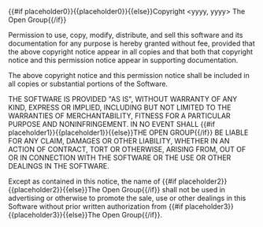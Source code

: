{{#if placeholder0}}{{placeholder0}}{{else}}Copyright <yyyy, yyyy> The Open Group{{/if}}

Permission to use, copy, modify, distribute, and sell this software and its documentation for any purpose is hereby granted without fee, provided that the above copyright notice appear in all copies and that both that copyright notice and this permission notice appear in supporting documentation.

The above copyright notice and this permission notice shall be included in all copies or substantial portions of the Software.

THE SOFTWARE IS PROVIDED &quot;AS IS&quot;, WITHOUT WARRANTY OF ANY KIND, EXPRESS OR IMPLIED, INCLUDING BUT NOT LIMITED TO THE WARRANTIES OF MERCHANTABILITY, FITNESS FOR A PARTICULAR PURPOSE AND NONINFRINGEMENT. IN NO EVENT SHALL {{#if placeholder1}}{{placeholder1}}{{else}}THE OPEN GROUP{{/if}} BE LIABLE FOR ANY CLAIM, DAMAGES OR OTHER LIABILITY, WHETHER IN AN ACTION OF CONTRACT, TORT OR OTHERWISE, ARISING FROM, OUT OF OR IN CONNECTION WITH THE SOFTWARE OR THE USE OR OTHER DEALINGS IN THE SOFTWARE.

Except as contained in this notice, the name of {{#if placeholder2}}{{placeholder2}}{{else}}The Open Group{{/if}} shall not be used in advertising or otherwise to promote the sale, use or other dealings in this Software without prior written authorization from {{#if placeholder3}}{{placeholder3}}{{else}}The Open Group{{/if}}.